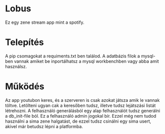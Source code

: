 # Lobus
Ez egy zene stream app mint a spotify. 
# Telepítés
A pip csomagokat a requiments.txt ben találod.
A adatbázis filok a mysql-ben vannak amiket be inportálhatsz a mysql workbenchben vagy abba amit használsz.
# Működés
Az app youtubon keres, és a szerveren is csak azokat játsza amik le vannak töltve. Letölteni ugyan cak a keresőben tudsz, illetve tudsz lejátszási listát létrehozni. A felhasználó generálásból egy alap felhasználót tudsz generálni a db_init-file ból. Ez a felhasználó admin jogokal bír. Ezzel még nem tudod használni a sima zene halgatást, de ezzel tudsz csinálni egy sima usert, akivel már betudsz lépni a platformba.
